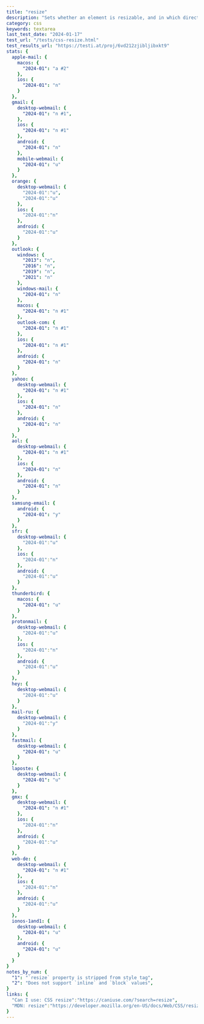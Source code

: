 ```yaml
---
title: "resize"
description: "Sets whether an element is resizable, and in which directions."
category: css
keywords: textarea
last_test_date: "2024-01-17"
test_url: "/tests/css-resize.html"
test_results_url: "https://testi.at/proj/6vd212zjibljibxkt9"
stats: {
  apple-mail: {
    macos: {
      "2024-01": "a #2"
    },
    ios: {
      "2024-01": "n"
    }
  },
  gmail: {
    desktop-webmail: {
      "2024-01": "n #1",
    },
    ios: {
      "2024-01": "n #1"
    },
    android: {
      "2024-01": "n"
    },
    mobile-webmail: {
      "2024-01": "u"
    }
  },
  orange: {
    desktop-webmail: {
      "2024-01":"u",
      "2024-01":"u"
    },
    ios: {
      "2024-01":"n"
    },
    android: {
      "2024-01":"u"
    }
  },
  outlook: {
    windows: {
      "2013": "n",
      "2016": "n",
      "2019": "n",
      "2021": "n"
    },
    windows-mail: {
      "2024-01": "n"
    },
    macos: {
      "2024-01": "n #1"
    },
    outlook-com: {
      "2024-01": "n #1"
    },
    ios: {
      "2024-01": "n #1"
    },
    android: {
      "2024-01": "n"
    }
  },
  yahoo: {
    desktop-webmail: {
      "2024-01": "n #1"
    },
    ios: {
      "2024-01": "n"
    },
    android: {
      "2024-01": "n"
    }
  },
  aol: {
    desktop-webmail: {
      "2024-01": "n #1"
    },
    ios: {
      "2024-01": "n"
    },
    android: {
      "2024-01": "n"
    }
  },
  samsung-email: {
    android: {
      "2024-01": "y"
    }
  },
  sfr: {
    desktop-webmail: {
      "2024-01":"u"
    },
    ios: {
      "2024-01":"n"
    },
    android: {
      "2024-01":"u"
    }
  },
  thunderbird: {
    macos: {
      "2024-01": "u"
    }
  },
  protonmail: {
    desktop-webmail: {
      "2024-01":"u"
    },
    ios: {
      "2024-01":"n"
    },
    android: {
      "2024-01":"u"
    }
  },
  hey: {
    desktop-webmail: {
      "2024-01":"u"
    }
  },
  mail-ru: {
    desktop-webmail: {
      "2024-01":"y"
    }
  },
  fastmail: {
    desktop-webmail: {
      "2024-01": "u"
    }
  },
  laposte: {
    desktop-webmail: {
      "2024-01": "u"
    }
  },
  gmx: {
    desktop-webmail: {
      "2024-01": "n #1"
    },
    ios: {
      "2024-01":"n"
    },
    android: {
      "2024-01":"u"
    }
  },
  web-de: {
    desktop-webmail: {
      "2024-01": "n #1"
    },
    ios: {
      "2024-01":"n"
    },
    android: {
      "2024-01":"u"
    }
  },
  ionos-1and1: {
    desktop-webmail: {
      "2024-01": "u"
    },
    android: {
      "2024-01": "u"
    }
  }
}
notes_by_num: {
  "1": "`resize` property is stripped from style tag",
  "2": "Does not support `inline` and `block` values",
}
links: {
  "Can I use: CSS resize":"https://caniuse.com/?search=resize",
  "MDN: resize":"https://developer.mozilla.org/en-US/docs/Web/CSS/resize"
}
---
```

